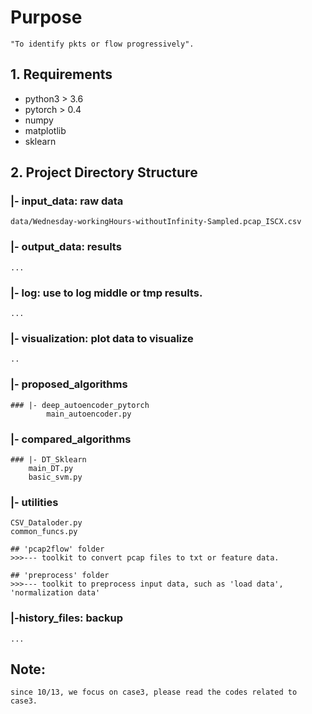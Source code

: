 <!--- comment 
> ## 'data' folder
>>>--- raw data (pcap)
--->


# Purpose
    "To identify pkts or flow progressively".

## 1. Requirements
   - python3 > 3.6
   - pytorch > 0.4
   - numpy
   - matplotlib
   - sklearn


## 2. Project Directory Structure
### |- input_data: raw data
    data/Wednesday-workingHours-withoutInfinity-Sampled.pcap_ISCX.csv

### |- output_data: results
    ...
    
### |- log: use to log middle or tmp results.
    ...
    
### |- visualization: plot data to visualize 
    ..
    
### |- proposed_algorithms
    ### |- deep_autoencoder_pytorch
            main_autoencoder.py

### |- compared_algorithms
    ### |- DT_Sklearn
        main_DT.py
        basic_svm.py

### |- utilities
    CSV_Dataloder.py
    common_funcs.py
    
    ## 'pcap2flow' folder
    >>>--- toolkit to convert pcap files to txt or feature data.
    
    ## 'preprocess' folder 
    >>>--- toolkit to preprocess input data, such as 'load data', 'normalization data'

### |-history_files: backup 
    ...

## Note:
    since 10/13, we focus on case3, please read the codes related to case3.

